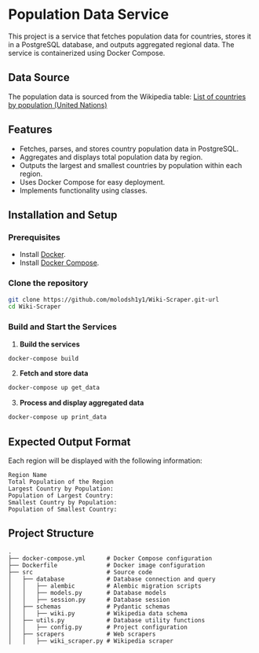 # Population Data Service

This project is a service that fetches population data for countries, stores it in a PostgreSQL database, and outputs aggregated regional data. The service is containerized using Docker Compose.

## Data Source
The population data is sourced from the Wikipedia table:
[List of countries by population (United Nations)](https://en.wikipedia.org/w/index.php?title=List_of_countries_by_population_(United_Nations)&oldid=1215058959)

## Features
- Fetches, parses, and stores country population data in PostgreSQL.
- Aggregates and displays total population data by region.
- Outputs the largest and smallest countries by population within each region.
- Uses Docker Compose for easy deployment.
- Implements functionality using classes.

## Installation and Setup

### Prerequisites
- Install [Docker](https://docs.docker.com/get-docker/).
- Install [Docker Compose](https://docs.docker.com/compose/install/).

### Clone the repository
```bash
git clone https://github.com/molodsh1y1/Wiki-Scraper.git-url
cd Wiki-Scraper
```

### Build and Start the Services
1. **Build the services**
```bash
docker-compose build
```
2. **Fetch and store data**
```bash
docker-compose up get_data
```
3. **Process and display aggregated data**
```bash
docker-compose up print_data
```

## Expected Output Format
Each region will be displayed with the following information:
```
Region Name
Total Population of the Region
Largest Country by Population:
Population of Largest Country:
Smallest Country by Population:
Population of Smallest Country:
```

## Project Structure
```
.
├── docker-compose.yml      # Docker Compose configuration
├── Dockerfile              # Docker image configuration
├── src                     # Source code
│   ├── database            # Database connection and query
│   │   ├── alembic         # Alembic migration scripts
│   │   ├── models.py       # Database models
│   │   ├── session.py      # Database session
│   ├── schemas             # Pydantic schemas
│   │   ├── wiki.py         # Wikipedia data schema 
│   ├── utils.py            # Database utility functions
│   │   ├── config.py       # Project configuration
│   ├── scrapers            # Web scrapers
│   │   ├── wiki_scraper.py # Wikipedia scraper
```
